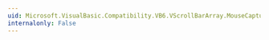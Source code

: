 ```yaml
---
uid: Microsoft.VisualBasic.Compatibility.VB6.VScrollBarArray.MouseCaptureChanged
internalonly: False
---
```

